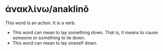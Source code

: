 # ἀνακλίνω/anaklinō
This word is an action. It is a verb.
* This word can mean to lay something down. That is, it means to cause someone or something to lie down.
* This word can mean to lay oneself down.
